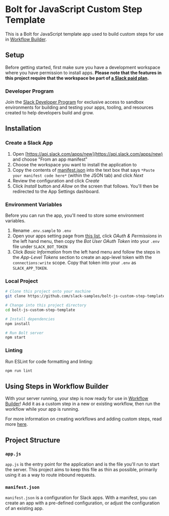 # Bolt for JavaScript Custom Step Template

This is a Bolt for JavaScript template app used to build custom steps for
use in [Workflow Builder](https://api.slack.com/start#workflow-builder).

## Setup

Before getting started, first make sure you have a development workspace where
you have permission to install apps. **Please note that the features in this
project require that the workspace be part of
[a Slack paid plan](https://slack.com/pricing).**

### Developer Program

Join the [Slack Developer Program](https://api.slack.com/developer-program) for
exclusive access to sandbox environments for building and testing your apps,
tooling, and resources created to help developers build and grow.

## Installation

### Create a Slack App

1. Open [https://api.slack.com/apps/new](https://api.slack.com/apps/new) and
   choose "From an app manifest"
2. Choose the workspace you want to install the application to
3. Copy the contents of [manifest.json](./manifest.json) into the text box that
   says `*Paste your manifest code here*` (within the JSON tab) and click _Next_
4. Review the configuration and click _Create_
5. Click _Install_ button and _Allow_ on the screen that follows. You'll then be
   redirected to the App Settings dashboard.

### Environment Variables

Before you can run the app, you'll need to store some environment variables.

1. Rename `.env.sample` to `.env`
2. Open your apps setting page from
   [this list](https://api.slack.com/apps), click _OAuth & Permissions_ in the
   left hand menu, then copy the _Bot User OAuth Token_ into your `.env` file
   under `SLACK_BOT_TOKEN`
3. Click _Basic Information_ from the left hand menu and follow the steps in the
   _App-Level Tokens_ section to create an app-level token with the
   `connections:write` scope. Copy that token into your `.env` as
   `SLACK_APP_TOKEN`.

### Local Project

```zsh
# Clone this project onto your machine
git clone https://github.com/slack-samples/bolt-js-custom-step-template.git

# Change into this project directory
cd bolt-js-custom-step-template

# Install dependencies
npm install

# Run Bolt server
npm start
```

### Linting

Run ESLint for code formatting and linting:

```zsh
npm run lint
```

## Using Steps in Workflow Builder

With your server running, your step is now ready for use in
[Workflow Builder](https://api.slack.com/start#workflow-builder)! Add it as a
custom step in a new or existing workflow, then run the workflow while your app
is running.

For more information on creating workflows and adding custom steps, read more
[here](https://slack.com/help/articles/17542172840595-Create-a-new-workflow-in-Slack).

## Project Structure

### `app.js`

`app.js` is the entry point for the application and is the file you'll run to
start the server. This project aims to keep this file as thin as possible,
primarily using it as a way to route inbound requests.

### `manifest.json`

`manifest.json` is a configuration for Slack apps. With a manifest, you can
create an app with a pre-defined configuration, or adjust the configuration of
an existing app.
